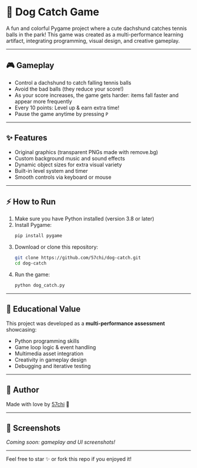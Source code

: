 # 🎉 Dog Catch Game

A fun and colorful Pygame project where a cute dachshund catches tennis balls in the park! This game was created as a multi-performance learning artifact, integrating programming, visual design, and creative gameplay.

---

## 🎮 Gameplay
- Control a dachshund to catch falling tennis balls
- Avoid the bad balls (they reduce your score!)
- As your score increases, the game gets harder: items fall faster and appear more frequently
- Every 10 points: Level up & earn extra time!
- Pause the game anytime by pressing `P`

---

## ✨ Features
- Original graphics (transparent PNGs made with remove.bg)
- Custom background music and sound effects
- Dynamic object sizes for extra visual variety
- Built-in level system and timer
- Smooth controls via keyboard or mouse

---

## ⚡ How to Run
1. Make sure you have Python installed (version 3.8 or later)
2. Install Pygame:
   ```bash
   pip install pygame
   ```
3. Download or clone this repository:
   ```bash
   git clone https://github.com/57chi/dog-catch.git
   cd dog-catch
   ```
4. Run the game:
   ```bash
   python dog_catch.py
   ```

---

## 📖 Educational Value
This project was developed as a **multi-performance assessment** showcasing:
- Python programming skills
- Game loop logic & event handling
- Multimedia asset integration
- Creativity in gameplay design
- Debugging and iterative testing

---

## 👤 Author
Made with love by [57chi](https://github.com/57chi) 🐾

---

## 🌟 Screenshots
*Coming soon: gameplay and UI screenshots!*

---

Feel free to star ✨ or fork this repo if you enjoyed it!
